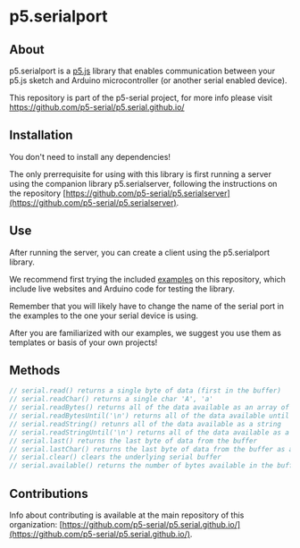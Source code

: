 # p5.serialport

## About

p5.serialport is a [p5.js](https://p5js.org/) library that enables communication between your p5.js sketch and Arduino microcontroller (or another serial enabled device).

This repository is part of the p5-serial project, for more info please visit https://github.com/p5-serial/p5.serial.github.io/

## Installation

You don't need to install any dependencies!

The only prerrequisite for using with this library is first running a server using the companion library p5.serialserver, following the instructions on the repository [https://github.com/p5-serial/p5.serialserver](https://github.com/p5-serial/p5.serialserver).

## Use

After running the server, you can create a client using the p5.serialport library.

We recommend first trying the included [examples](https://github.com/p5-serial/p5.serialport/tree/main/examples) on this repository, which include live websites and Arduino code for testing the library.

Remember that you will likely have to change the name of the serial port in the examples to the one your serial device is using.

After you are familiarized with our examples, we suggest you use them as templates or basis of your own projects!

## Methods

```javascript
// serial.read() returns a single byte of data (first in the buffer)
// serial.readChar() returns a single char 'A', 'a'
// serial.readBytes() returns all of the data available as an array of bytes
// serial.readBytesUntil('\n') returns all of the data available until a '\n' (line break) is encountered
// serial.readString() retunrs all of the data available as a string
// serial.readStringUntil('\n') returns all of the data available as a tring until a (line break) is encountered
// serial.last() returns the last byte of data from the buffer
// serial.lastChar() returns the last byte of data from the buffer as a char
// serial.clear() clears the underlying serial buffer
// serial.available() returns the number of bytes available in the buffer
```

## Contributions

Info about contributing is available at the main repository of this organization: [https://github.com/p5-serial/p5.serial.github.io/](https://github.com/p5-serial/p5.serial.github.io/).

